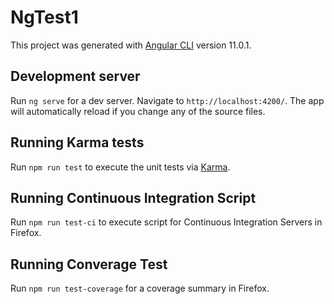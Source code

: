 # NgTest1

This project was generated with [Angular CLI](https://github.com/angular/angular-cli) version 11.0.1.

## Development server

Run `ng serve` for a dev server. Navigate to `http://localhost:4200/`. The app will automatically reload if you change any of the source files.

## Running Karma tests

Run `npm run test` to execute the unit tests via [Karma](https://karma-runner.github.io).

## Running Continuous Integration Script

Run `npm run test-ci` to execute script for Continuous Integration Servers in Firefox.

## Running Converage Test

Run `npm run test-coverage` for a coverage summary in Firefox.
